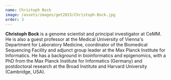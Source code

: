 ```yaml
---
name: Christoph Bock
image: /assets/images/get2015/Christoph-Bock.jpg
order: 3
---
```


**Christoph Bock** is a genome scientist and principal investigator at CeMM. He is also a guest professor at the Medical University of Vienna's Department for Laboratory Medicine, coordinator of the Biomedical Sequencing Facility and adjunct group leader at the Max Planck Institute for Informatics. He has a background in bioinformatics and epigenomics, with a PhD from the Max Planck Institute for Informatics (Germany) and postdoctoral research at the Broad Institute and Harvard University (Cambridge, USA).
